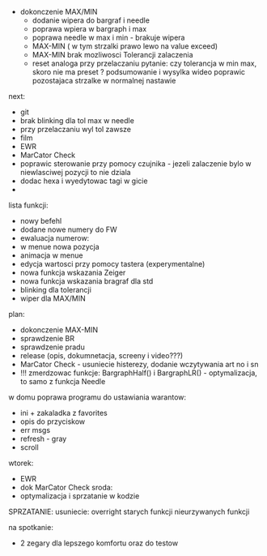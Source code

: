 - dokonczenie MAX/MIN
	- dodanie wipera do bargraf i needle
	- poprawa wpiera w bargraph i max
	- poprawa needle w max i min - brakuje wipera
	- MAX-MIN ( w tym strzalki prawo lewo na value exceed)
	- MAX-MIN brak mozliwosci Tolerancji zalaczenia
	- reset analoga przy przelaczaniu
pytanie: czy tolerancja w min max, skoro nie ma preset ?
podsumowanie i wysylka
wideo 
poprawic pozostajaca strzalke w normalnej nastawie

next:
- git
- brak blinking dla tol max w needle
- przy przelaczaniu wyl tol zawsze
- film
- EWR
- MarCator Check
- poprawic sterowanie przy pomocy czujnika - jezeli zalaczenie bylo w niewlasciwej pozycji to nie dziala
- dodac hexa i wyedytowac tagi w gicie
- 


lista funkcji:
- nowy befehl
- dodane nowe numery do FW
- ewaluacja numerow: 
- w menue nowa pozycja
- animacja w menue
- edycja wartosci przy pomocy tastera (experymentalne)
- nowa funkcja wskazania Zeiger
- nowa funkcja wskazania bragraf dla std
- blinking dla tolerancji
- wiper dla MAX/MIN


plan:
- dokonczenie MAX-MIN
- sprawdzenie BR
- sprawdzenie pradu
- release (opis, dokumnetacja, screeny i video???)
- MarCator Check - usuniecie histerezy, dodanie wczytywania art no i sn
- !!! zmerdzowac funkcje: BargraphHalf() i BargraphLR() - optymalizacja, to samo z funkcja Needle

w domu poprawa programu do ustawiania warantow:
- ini + zakaladka z favorites
- opis do przyciskow
- err msgs
- refresh - gray
- scroll

wtorek:
- EWR
- dok MarCator Check
sroda:
- optymalizacja i sprzatanie w kodzie

SPRZATANIE:
usuniecie: overright
starych funkcji
nieurzywanych funkcji



na spotkanie:
- 2 zegary dla lepszego komfortu oraz do testow